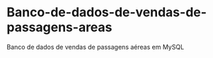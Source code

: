 # Banco-de-dados-de-vendas-de-passagens-areas
Banco de dados de vendas de passagens aéreas em MySQL
